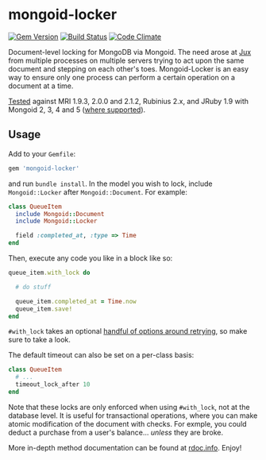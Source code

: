 # mongoid-locker 
[![Gem Version](https://badge.fury.io/rb/mongoid-locker.svg)](http://badge.fury.io/rb/mongoid-locker)
[![Build Status](https://secure.travis-ci.org/mongoid/mongoid-locker.svg?branch=master)](http://travis-ci.org/mongoid/mongoid-locker)
[![Code Climate](https://codeclimate.com/github/mongoid/mongoid-locker.svg)](https://codeclimate.com/github/mongoid/mongoid-locker)

Document-level locking for MongoDB via Mongoid.  The need arose at [Jux](https://jux.com) from multiple processes on multiple servers trying to act upon the same document and stepping on each other's toes.  Mongoid-Locker is an easy way to ensure only one process can perform a certain operation on a document at a time.

[Tested](http://travis-ci.org/mongoid/mongoid-locker) against MRI 1.9.3, 2.0.0 and 2.1.2, Rubinius 2.x, and JRuby 1.9 with Mongoid 2, 3, 4 and 5 ([where supported](http://travis-ci.org/#!/mongoid/mongoid-locker)).

## Usage

Add to your `Gemfile`:

```ruby
gem 'mongoid-locker'
```

and run `bundle install`.  In the model you wish to lock, include `Mongoid::Locker` after `Mongoid::Document`.  For example:

```ruby
class QueueItem
  include Mongoid::Document
  include Mongoid::Locker

  field :completed_at, :type => Time
end
```

Then, execute any code you like in a block like so:

```ruby
queue_item.with_lock do

  # do stuff

  queue_item.completed_at = Time.now
  queue_item.save!
end
```

`#with_lock` takes an optional [handful of options around retrying](http://rdoc.info/github/mongoid/mongoid-locker/Mongoid/Locker:with_lock), so make sure to take a look.

The default timeout can also be set on a per-class basis:

```ruby
class QueueItem
  # ...
  timeout_lock_after 10
end
```

Note that these locks are only enforced when using `#with_lock`, not at the database level.  It is useful for transactional operations, where you can make atomic modification of the document with checks.  For exmple, you could deduct a purchase from a user's balance... _unless_ they are broke.

More in-depth method documentation can be found at [rdoc.info](http://rdoc.info/github/mongoid/mongoid-locker/frames).  Enjoy!
